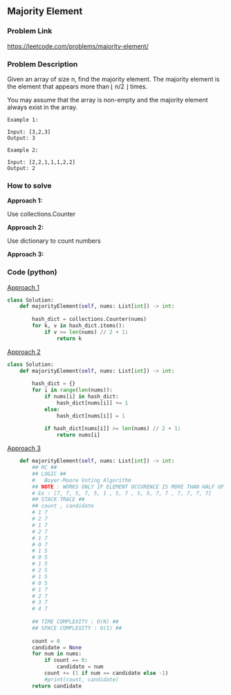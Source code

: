 ## Majority Element

### Problem Link

https://leetcode.com/problems/majority-element/

### Problem Description 


Given an array of size n, find the majority element. The majority element is the element that appears more than ⌊ n/2 ⌋ times.

You may assume that the array is non-empty and the majority element always exist in the array.

```
Example 1:

Input: [3,2,3]
Output: 3

```

```
Example 2:

Input: [2,2,1,1,1,2,2]
Output: 2

```

### How to solve 

**Approach 1:**

Use collections.Counter

**Approach 2:**

Use dictionary to count numbers

**Approach 3:**



### Code (python)

[Approach 1](https://github.com/yanray/leetcode/blob/master/problems/0169Majority_Element/0169Majority_Element1.py)

```python
class Solution:
    def majorityElement(self, nums: List[int]) -> int:
        
        hash_dict = collections.Counter(nums)
        for k, v in hash_dict.items():
            if v >= len(nums) // 2 + 1:
                return k
```

[Approach 2](https://github.com/yanray/leetcode/blob/master/problems/0169Majority_Element/0169Majority_Element2.py)

```python
class Solution:
    def majorityElement(self, nums: List[int]) -> int:
        
        hash_dict = {}
        for i in range(len(nums)):
            if nums[i] in hash_dict:
                hash_dict[nums[i]] += 1
            else:
                hash_dict[nums[i]] = 1
                
            if hash_dict[nums[i]] >= len(nums) // 2 + 1:
                return nums[i]
```

[Approach 3](https://github.com/yanray/leetcode/blob/master/problems/0169Majority_Element/0169Majority_Element3.py)

```python
    def majorityElement(self, nums: List[int]) -> int:
        ## RC ##
        ## LOGIC ##
        #   Boyer-Moore Voting Algorithm
        ## NOTE : WORKS ONLY IF ELEMENT OCCURENCE IS MORE THAN HALF OF ARRAY SIZE ##
        # Ex : [7, 7, 5, 7, 5, 1 , 5, 7 , 5, 5, 7, 7 , 7, 7, 7, 7]
        ## STACK TRACE ##
        ## count , candidate
        # 1 7
        # 2 7
        # 1 7
        # 2 7
        # 1 7
        # 0 7
        # 1 5
        # 0 5
        # 1 5
        # 2 5
        # 1 5
        # 0 5
        # 1 7
        # 2 7
        # 3 7
        # 4 7
        
		## TIME COMPLEXITY : O(N) ##
		## SPACE COMPLEXITY : O(1) ##
        
        count = 0
        candidate = None
        for num in nums:
            if count == 0:
                candidate = num
            count += (1 if num == candidate else -1)
            #print(count, candidate)
        return candidate
```